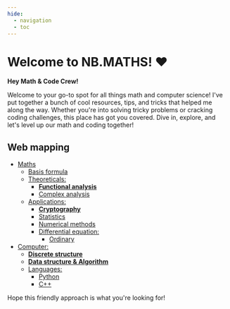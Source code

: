 ```yaml
---
hide:
  - navigation
  - toc
---
```

# Welcome to NB.MATHS! ❤️

**Hey Math & Code Crew!**

Welcome to your go-to spot for all things math and computer science! I've put together a bunch of cool resources, tips, and tricks that helped me along the way. Whether you're into solving tricky problems or cracking coding challenges, this place has got you covered. Dive in, explore, and let's level up our math and coding together!

## Web mapping
- [Maths](#web-mapping)
    - [Basis formula](maths/index.md)
    - [Theoreticals:](#web-mapping)
        - [**Functional analysis**](maths/theo/functionalanalysis.md)
        - [Complex analysis](maths/theo/ana/complexanalysis.md)
    - [Applications:](#web-mapping)
        - [**Cryptography**](maths/app/cryptography.md)
        - [Statistics](maths/app/statistics.md)
        - [Numerical methods](maths/app/numericalmethods.md)
        - [Differential equation:](#web-mapping)
            - [Ordinary](maths/app/de/ode.md)
- [Computer:](#web-mapping)
    - [**Discrete structure**](computer/discrete.md)
    - [**Data structure & Algorithm**](computer/dsa.md)
    - [Languages:](#web-mapping)
        - [Python](computer/python/python.md)
        - [C++](computer/cpp/cpp.md)

Hope this friendly approach is what you're looking for!